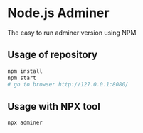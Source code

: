 # Node.js Adminer
The easy to run adminer version using NPM

## Usage of repository
```sh
npm install
npm start
# go to browser http://127.0.0.1:8080/
```

## Usage with NPX tool
```sh
npx adminer
```
